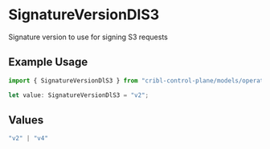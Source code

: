 # SignatureVersionDlS3

Signature version to use for signing S3 requests

## Example Usage

```typescript
import { SignatureVersionDlS3 } from "cribl-control-plane/models/operations";

let value: SignatureVersionDlS3 = "v2";
```

## Values

```typescript
"v2" | "v4"
```